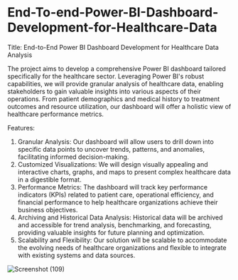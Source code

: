 # End-To-end-Power-BI-Dashboard-Development-for-Healthcare-Data

Title: End-to-End Power BI Dashboard Development for Healthcare Data Analysis

The project aims to develop a comprehensive Power BI dashboard tailored specifically for the healthcare sector. Leveraging Power BI's robust capabilities, we will provide granular analysis of healthcare data, enabling stakeholders to gain valuable insights into various aspects of their operations. From patient demographics and medical history to treatment outcomes and resource utilization, our dashboard will offer a holistic view of healthcare performance metrics.

Features:
1. Granular Analysis: Our dashboard will allow users to drill down into specific data points to uncover trends, patterns, and anomalies, facilitating informed decision-making.
2. Customized Visualizations: We will design visually appealing and interactive charts, graphs, and maps to present complex healthcare data in a digestible format.
3. Performance Metrics: The dashboard will track key performance indicators (KPIs) related to patient care, operational efficiency, and financial performance to help healthcare organizations achieve their business 
   objectives.
4. Archiving and Historical Data Analysis: Historical data will be archived and accessible for trend analysis, benchmarking, and forecasting, providing valuable insights for future planning and optimization.
5. Scalability and Flexibility: Our solution will be scalable to accommodate the evolving needs of healthcare organizations and flexible to integrate with existing systems and data sources.


![Screenshot (109)](https://github.com/AkashPatilkulkarni/End-To-end-Power-BI-Dashboard-Development-for-Healthcare-Data/assets/139881101/874a43db-4265-48a3-96ca-fdbf0c7e35b5)
